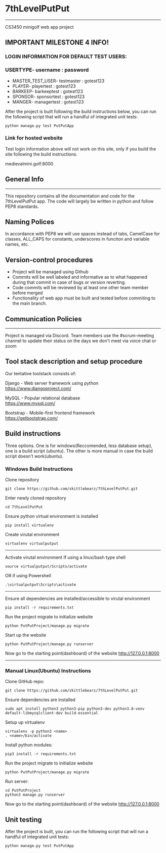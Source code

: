 # 7thLevelPutPut
***
CS3450 minigolf web app project

## IMPORTANT MILESTONE 4 INFO!	
### LOGIN INFORMATION FOR DEFAULT TEST USERS:
### USERTYPE-  username : password
- MASTER_TEST_USER- testmaster : gotest123
- PLAYER- playertest : gotest123
- BARKEEP- barkeeptest : gotest123
- SPONSOR- sponsortest : gotest123
- MANGER- managertest : gotest123


After the project is built following the build instructions below, you can run the following script that will run a handful of integrated unit tests:
    
    python manage.py test PutPutApp


### Link for hosted website
Test login information above will not work on this site, only if you build the site following the build instructions.

medievalmini.golf:8000


## General Info
***
This repository contains all the documentation and code for the 7thLevelPutPut app. The code will largely be written in python and follow PEP8 standards. 

## Naming Polices
In accordance with PEP8 we will use spaces instead of tabs, CamelCase for classes, ALL_CAPS for constants, underscores in funciton and variable names, etc.

## Version-control procedures

- Project will be managed using Github
- Commits will be well labeled and informative as to what happened during that commit in case of bugs or version reverting.
- Code commits will be reviewed by at least one other team member before merged
- Functionality of web app must be built and tested before commiting to the main branch.
## Communication Policies
***
Project is managed via Discord. Team members use the #scrum-meeting channel to update their status on the days we don't meet via voice chat or zoom

## Tool stack description and setup procedure

Our tentative toolstack consists of:

Django - Web server framework using python  
https://www.djangoproject.com/

MySQL - Popular relational database  
https://www.mysql.com/

Bootstrap - Mobile-first frontend framework  
https://getbootstrap.com/


## Build instructions
Three options. One is for windows(Reccomended, less database setup), one is a build script (ubuntu). The other is more manual in case the build script doesn't work(ubuntu).

### Windows Build Instructions
Clone repository

    git clone https://github.com/skittlebearz/7thLevelPutPut.git

Enter newly cloned repository

    cd 7thLevelPutPut

Ensure python virtual environment is installed

    pip install virtualenv

Create virutal environment

    virtualenv virtualputput

-------------------------------------    
Activate virutal environment
If using a linux/bash type shell

    source virtualputput/Scripts/activate

OR if using Powershell

    .\virtualputput\Scripts\activate
-------------------------------------

Ensure all dependencies are installed/accessible to virutal environment    

    pip install -r requirements.txt
    
Run the project migrate to initialize website

    python PutPutProject/manage.py migrate
    
Start up the website

    python PutPutProject/manage.py runserver
    
Now go to the starting point(dashboard) of the website http://127.0.0.1:8000

----------------------------------------------------------------

### Manual Linux(Ubuntu) Instructions
Clone GitHub repo:

    git clone https://github.com/skittlebearz/7thLevelPutPut.git

Ensure dependencies are installed

    sudo apt install python3 python3-pip python3-dev python3.8-venv default-libmysqlclient-dev build-essential

Setup up virtualenv

    virtualenv -p python3 <name>
    . <name>/bin/activate

Install python modules:

    pip3 install -r requirements.txt

Run the project migrate to initialize website

    python PutPutProject/manage.py migrate
 
Run server:

    cd PutPutProject
    python3 manage.py runserver

Now go to the starting point(dashboard) of the website http://127.0.0.1:8000

## Unit testing

After the project is built, you can run the following script that will run a handful of integrated unit tests:
    
    python manage.py test PutPutApp

   

